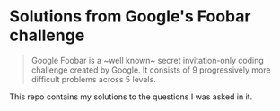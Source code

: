 # Solutions from Google's Foobar challenge

>Google Foobar is a ~well known~ secret invitation-only coding challenge created by Google. It consists of 9 progressively more difficult problems across 5 levels.

This repo contains my solutions to the questions I was asked in it.
